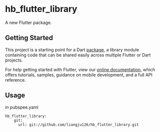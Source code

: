 # hb_flutter_library

A new Flutter package.

## Getting Started

This project is a starting point for a Dart
[package](https://flutter.dev/developing-packages/),
a library module containing code that can be shared easily across
multiple Flutter or Dart projects.

For help getting started with Flutter, view our 
[online documentation](https://flutter.dev/docs), which offers tutorials, 
samples, guidance on mobile development, and a full API reference.


## Usage

in pubspee.yaml
```
hb_flutter_library:
    git:
      url: git://github.com/liangju126/hb_flutter_library.git
```
